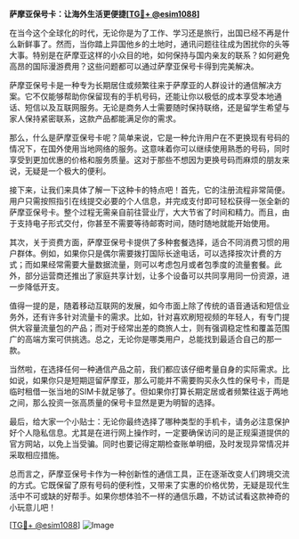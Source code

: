 **萨摩亚保号卡：让海外生活更便捷[[TG💪+ @esim1088](https://t.me/s/esim1088)]**

在当今这个全球化的时代，无论你是为了工作、学习还是旅行，出国已经不再是什么新鲜事了。然而，当你踏上异国他乡的土地时，通讯问题往往成为困扰你的头等大事。特别是在萨摩亚这样的小众目的地，如何保持与国内亲友的联系？如何避免高昂的国际漫游费用？这些问题都可以通过萨摩亚保号卡得到完美解决。

萨摩亚保号卡是一种专为长期居住或频繁往来于萨摩亚的人群设计的通信解决方案。它不仅能够帮助你保留现有的手机号码，还能让你以极低的成本享受本地通话、短信以及互联网服务。无论是商务人士需要随时保持联络，还是留学生希望与家人保持紧密联系，这款产品都能满足你的需求。

那么，什么是萨摩亚保号卡呢？简单来说，它是一种允许用户在不更换现有号码的情况下，在国外使用当地网络的服务。这意味着你可以继续使用熟悉的号码，同时享受到更加优惠的价格和服务质量。这对于那些不想因为更换号码而麻烦的朋友来说，无疑是一个极大的便利。

接下来，让我们来具体了解一下这种卡的特点吧！首先，它的注册流程非常简便。用户只需按照指引在线提交必要的个人信息，并完成支付即可轻松获得一张全新的萨摩亚保号卡。整个过程无需亲自前往营业厅，大大节省了时间和精力。而且，由于支持电子形式交付，你甚至不需要等待邮寄时间，随时随地就能开始使用。

其次，关于资费方面，萨摩亚保号卡提供了多种套餐选择，适合不同消费习惯的用户群体。例如，如果你只是偶尔需要拨打国际长途电话，可以选择按次计费的方式；而如果经常需要大量数据流量，则可以考虑包月或者包季度的流量套餐。此外，部分运营商还推出了家庭共享计划，让多个设备可以共同享用同一份资源，进一步降低开支。

值得一提的是，随着移动互联网的发展，如今市面上除了传统的语音通话和短信业务外，还有许多针对流量卡的需求。比如，针对喜欢刷短视频的年轻人，有专门提供大容量流量包的产品；而对于经常出差的商旅人士，则有强调稳定性和覆盖范围广的高端方案可供挑选。总之，无论你是哪类用户，总能找到最适合自己的那一款。

当然啦，在选择任何一种通信产品之前，我们都应该仔细考量自身的实际需求。比如说，如果你只是短期逗留萨摩亚，那么可能并不需要购买永久性的保号卡，而是临时租借一张当地的SIM卡就足够了。但如果你打算长期定居或者频繁往返于两地之间，那么投资一张高质量的保号卡显然是更为明智的选择。

最后，给大家一个小贴士：无论你最终选择了哪种类型的手机卡，请务必注意保护好个人隐私信息。尤其是在进行网上操作时，一定要确保访问的是正规渠道提供的官方网站，以免上当受骗。同时也要记得定期检查账单明细，及时发现异常情况并采取相应措施。

总而言之，萨摩亚保号卡作为一种创新性的通信工具，正在逐渐改变人们跨境交流的方式。它既保留了原有号码的便利性，又带来了实惠的价格优势，无疑是现代生活中不可或缺的好帮手。如果你想体验不一样的通信乐趣，不妨试试看这款神奇的小玩意儿吧！

[[TG💪+ @esim1088](https://t.me/s/esim1088)] 
![Image](https://i.postimg.cc/4NQfJmqS/Snipaste-2025-05-13-00-14-12.png)
